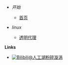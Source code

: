- *开始*
    - [首页](/)

- *linux*
    - [透明代理](20211210-tproxy)

**Links**
- [![Bilibili](https://raw.githubusercontent.com/Yakkhini/basic-book/main/docs/_media/logo/bilibili.svg)@人工湖粉碎漩涡](//space.bilibili.com/89698554)
